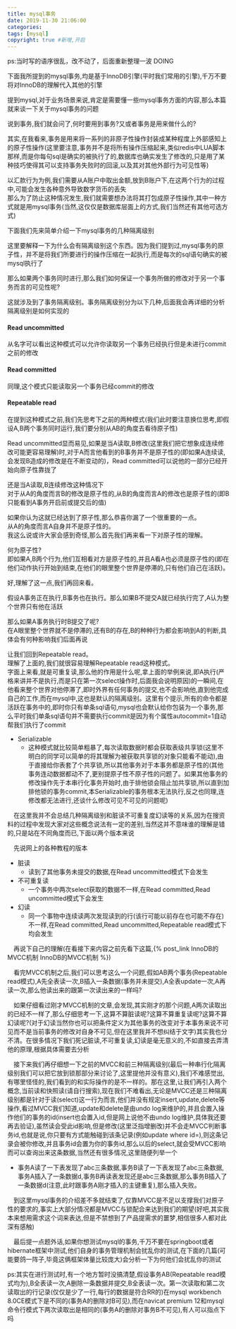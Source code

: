 ```yaml
---
title: mysql事务
date: 2019-11-30 21:06:00
categories: 
tags: [mysql]
copyright: true #新增,开启
---
```


<!--more-->
ps:当时写的语序很乱，改不动了，后面重新整理一波 DOING

下面我所提到的mysql事务,均是基于InnoDB引擎(平时我们常用的引擎),千万不要将对InnoDB的理解代入其他的引擎

提到mysql,对于业务场景来说,肯定是需要懂一些mysql事务方面的内容,那么本篇就来谈一下关于mysql事务的问题

说到事务,我们就会问了,何时要用到事务?又或者事务是用来做什么的?  

其实,在我看来,事务是用来将一系列的非原子性操作封装成某种程度上外部感知上的原子性操作(这里要注意,事务并不是将所有操作压缩起来,类似redis中LUA脚本那样,而是你每句sql是确实的被执行了的,数据库也确实发生了修改的,只是用了某种技巧使得其可以支持事务失败时的回滚,以及其对其他外部行为可见性等)

以汇款行为为例,我们需要从A账户中取出金额,放到B账户下,在这两个行为的过程中,可能会发生各种意外导致数字货币的丢失  
那么为了防止这种情况发生,我们就需要想办法将其打包成原子性操作,其中一种方式就是用mysql事务(当然,这仅仅是数据库层面上的方式,我们当然还有其他可选方式)

下面我们先来简单介绍一下mysql事务的几种隔离级别  

这里要解释一下为什么会有隔离级别这个东西。因为我们提到过,mysql事务的原子性，并不是将我们所要进行的操作压缩在一起执行,而是每次的sql语句确实的被mysql执行了  

那么如果两个事务同时进行,那么我们如何保证一个事务所做的修改对于另一个事务而言的可见性呢?  

这就涉及到了事务隔离级别。事务隔离级别分为以下几种,后面我会再详细的分析隔离级别是如何实现的

#### Read uncommitted
从名字可以看出这种模式可以允许你读取另一个事务已经执行但是未进行commit之前的修改

#### Read committed
同理,这个模式只能读取另一个事务已经commit的修改

#### Repeatable read
在提到这种模式之前,我们先思考下之前的两种模式(我们此时要注意换位思考,即假设A,B两个事务同时运行,我们要分别从AB的角度去看待原子性)

Read uncommitted显而易见,如果是当A读取,B修改(这里我们把它想象成连续修改可能更容易理解)时,对于A而言他看到的B事务并不是原子性的(即如果A连续读,会发现B造成的修改是在不断变动的)，Read committed可以说他的一部分已经开始向原子性靠拢了  

还是当A读取,B连续修改这种情况下  
对于从A的角度而言B的修改是原子性的,从B的角度而言A的修改也是原子性的(即B只能看到A事务开启前或提交后的值)  

如果你认为这就已经达到了原子性,那么恭喜你漏了一个很重要的一点。  
从A的角度而言A自身并不是原子性的。  
我这么说或许大家会感到奇怪,那么首先我们再来看一下对原子性的理解。

何为原子性?  
即如果A,B两个行为,他们互相看对方是原子性的,并且A看A也必须是原子性的(即在他们动作执行开始到结束,在他们的眼里整个世界是停滞的,只有他们自己在活跃)。  

好,理解了这一点,我们再回来看。  

假设A事务正在执行,B事务也在执行。那么如果B不提交A就已经执行完了,A认为整个世界只有他在活跃  

那么如果A事务执行时B提交了呢?  
在A眼里整个世界就不是停滞的,还有B的存在,B的种种行为都会影响到A的判断,具体会有何种影响我们后面再说

让我们回到Repeatable read。  
理解了上面的,我们就很容易理解Repeatable read这种模式。  
字面上来看,就是可重复读,那么他的作用是什么呢,拿上面的举例来说,即A执行(严格来讲并不是执行,而是只在第一次select操作时,后面我会说明原因)的一瞬间,在他看来整个世界对他停滞了,即时外界有任何事务的提交,也不会影响他,直到他完成自己的工作,而在mysql中,这也是默认的隔离级别。这里有个提示,所有的命令都是活跃在事务中的,即时你只有单条sql语句,mysql也会默认给你包装为一个事务,那么平时我们单条sql语句并不需要执行commit是因为有个属性autocommit=1自动帮我们执行了commit
- Serializable
  - 这种模式就比较简单粗暴了,每次读取数据时都会获取表级共享锁(这里不明白的同学可以简单的将其理解为被获取共享锁的对象只能看不能动),由于直接给你表套了个共享锁,所以其他事务对于本事务都是原子性的(其他事务连动数据都动不了,更别提原子性不原子性的问题了。如果其他事务的修改操作先于本串行化事务开始时,由于排他锁会阻止加共享锁,所以直到加排他锁的事务commit,本Serializable的事务根本无法执行,反之也同理,连修改都无法进行,还谈什么修改可见不可见的问题呢)

&emsp;在这里我并不会总结几种隔离级别和脏读不可重复度幻读等的关系,因为在搜资料的过程中发现大家对这些概念说法有一定的差别,当然这并不意味谁的理解是错的,只是站在不同角度而已,下面以两个版本来说

&emsp;先说网上的各种教程的版本
- 脏读
  - 读到了其他事务未提交的数据,在Read uncommitted模式下会发生
- 不可重复读
  - 一个事务中两次select获取的数据不一样,在Read committed,Read uncommitted模式下会发生
- 幻读
  - 同一个事物中连续读两次发现读到的行(该行可能以前存在也可能不存在)不一样,在Read committed,Read uncommitted,Repeatable read模式下均会发生

&emsp;再说下自己的理解(在看接下来内容之前先看下这篇,{% post_link InnoDB的MVCC机制 InnoDB的MVCC机制 %})

&emsp;看完MVCC机制之后,我们可以思考这么一个问题,假如AB两个事务(Repeatable read模式),A先全表读一次,B插入一条数据(事务并未提交),A全表update一次,A再读一次,那么他读出来的跟第一次读出来的一样吗?

&emsp;如果仔细看过刚才MVCC机制的文章,会发现,其实刚才的那个问题,A两次读取出的已经不一样了,那么仔细思考一下,这算不算脏读呢?这算不算重复读呢?这算不算幻读呢?(对于幻读当然你也可以把条件定义为其他事务的改变对于本事务来说不可见而不是当前事务的修改对自身不可见,但在这里我并不想纠结于文字)其实我也分不清。在很多情况下我们死记脏读,不可重复读,幻读是毫无意义的,不如直接去弄清他的原理,根据具体需要去分析

&emsp;接下来我们再仔细想一下之前的MVCC和前三种隔离级别(最后一种串行化隔离级别我们可以把它放到锁那部分来讨论了,这里提他并没有意义),我们不难感觉出,有哪里怪怪的,我们看到的和实际操作的是不一样的。那在这里,让我们再引入两个概念,当前读和快照读(请自行搜索),现在我们不难看出,无论是MVCC还是三种隔离级别都是针对于读(select)这一行为而言,他们并没有规定insert,update,delete等操作,看过MVCC我们知道,update和delete是由undo log来维护的,并且会置入操作他们的事务的id(insert也会置入id,但是网上说他不由undo log维护,具体我还要再去验证),虽然读会受此id影响,但是修改(这里泛指增删改)并不会走MVCC判断事务id,也就是说,你只要有方式能触碰到该条记录(例如update where id=),则这条记录会被你修改,并且事务id会置为你的事务id,那么以后的select,就会受MVCC影响而可以查询出来这条数据,当然还有很多情况,这里随便列举一个
- 事务A读了一下表发现了abc三条数据,事务B读了一下表发现了abc三条数据,事务A插入了一条数据d,事务B再读表发现还是abc三条数据,那么事务B插入了一条数据d(注意,此时跟事务A刚才插入的主键重复),那么插入失败。

&emsp;到这里mysql事务的介绍差不多就结束了,仅靠MVCC是不足以支撑我们对原子性的要求的,事实上大部分情况都是MVCC与锁配合来达到我们的期望(好吧,其实我本来想用需求这个词来表达,但是不禁想到了产品提需求的噩梦,相信很多人都对此深有感触)

&emsp;最后提一点题外话,如果你想测试mysql的事务,千万不要在springboot或者hibernate框架中测试,他们自身的事务管理机制会扰乱你的测试,在下面的几篇(可能要鸽一阵子,毕竟这俩框架体量比较庞大)会分析一下为何他们会扰乱你的测试

ps:其实在进行测试时,有一个地方暂时没搞清楚,假设事务AB(Repeatable read模式均为),B全表读一次,A删除一条数据并提交,B全表读一次。第一次读取和第二次读取出的行记录(仅仅是少了一行,每行的数据是符合RR的)在mysql workbench 8.0CE模式下是不同的(事务A的删除对B可见),而在navicat premium 12和mysql命令行模式下两次读取出是相同的(事务A的删除对事务B不可见),有人可以指点下吗